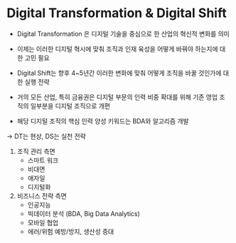 # Digital Transformation & Digital Shift

- Digital Transformation 은 디지털 기술을 중심으로 한 산업의 혁신적 변화를 의미

- 이제는 이러한 디지털 혁시에 맞춰 조직과 인재 육성을 어떻게 바꿔야 하는지에 대한 고민 필요

- Digital Shift는 향후 4~5년간 이러한 변화에 맞춰 어떻게 조직을 바꿀 것인가에 대한 실행 전략

- 거의 모든 산업, 특히 금융권은 디지털 부문의 인력 비중 확대를 위해 기존 영업 조직의 일부분을 디지털 조직으로 개편

- 해당 디지털 조직의 핵심 인력 양성 키워드는 BDA와 알고리즘 개발



-> DT는 현상, DS는 실천 전략



1. 조직 관리 측면 
   - 스마트 워크
   - 비대면
   - 애자일
   - 디지털화
2. 비즈니스 전략 측면 
   - 인공지능
   - 빅데이터 분석 (BDA, Big Data Analytics)
   - 모바일 협업
   - 에러/위험 예방/방지, 생산성 증대